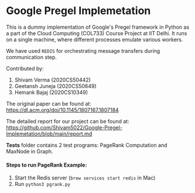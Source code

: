 # Google Pregel Implemetation

This is a dummy implementation of Google's Pregel framework in Python as a part of the Cloud Computing (COL733) Course Project at IIT Delhi. It runs on a single machine, where different processes emulate various workers.

We have used `REDIS` for orchestrating message transfers during communication step.

Contributed by:

1. Shivam Verma (2020CS50442)
2. Geetansh Juneja (2020CS50649)
3. Hemank Bajaj (2020CS10349)

The original paper can be found at: https://dl.acm.org/doi/10.1145/1807167.1807184

The detailed report for our project can be found at: https://github.com/Shivam5022/Google-Pregel-Implemetation/blob/main/report.md

**Tests** folder contains 2 test programs: PageRank Computation and MaxNode in Graph.

#### Steps to run PageRank Example:

1. Start the Redis server (`brew services start redis` in Mac)
2. Run `python3 pgrank.py` 